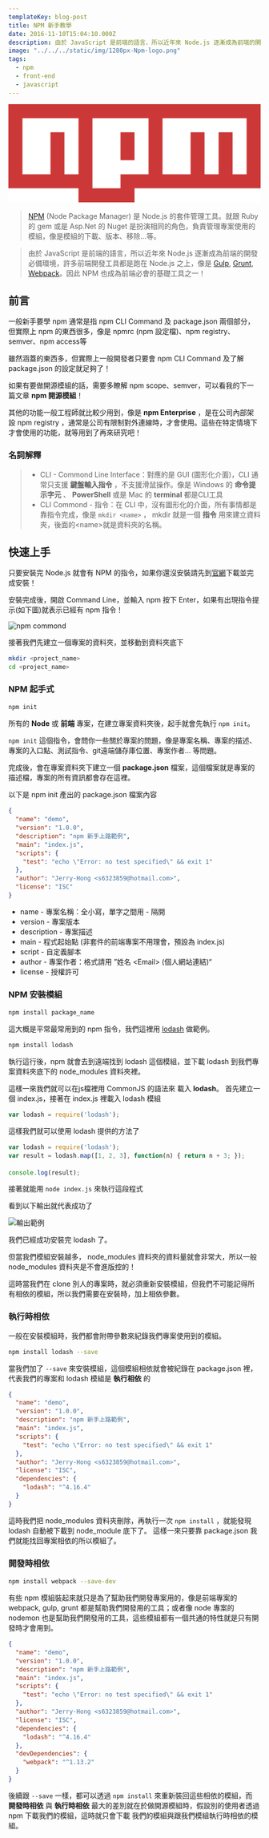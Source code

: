 ```yaml
---
templateKey: blog-post
title: NPM 新手教學
date: 2016-11-10T15:04:10.000Z
description: 由於 JavaScript 是前端的語言，所以近年來 Node.js 逐漸成為前端的開發必備環境，許多前端開發工具都是跑在 Node.js 之上，像是 Gulp, Grunt, Webpack。因此 NPM 也成為前端必會的基礎工具之一！
image: "../../../static/img/1280px-Npm-logo.png"
tags:
  - npm
  - front-end
  - javascript
---
```


![](../../../static/img/1280px-Npm-logo.png)


> [NPM](https://www.npmjs.com/) (Node Package Manager) 是 Node.js 的套件管理工具。就跟 Ruby 的 gem 或是 Asp.Net 的 Nuget 是扮演相同的角色，負責管理專案使用的模組，像是模組的下載、版本、移除...等。
  
> 由於 JavaScript 是前端的語言，所以近年來 Node.js 逐漸成為前端的開發必備環境，許多前端開發工具都是跑在 Node.js 之上，像是 [Gulp](http://gulpjs.com/), [Grunt](http://gruntjs.com/), [Webpack](https://webpack.github.io/)。因此 NPM 也成為前端必會的基礎工具之一！


## 前言

一般新手要學 npm 通常是指 npm CLI Command 及 package.json 兩個部分，但實際上 npm 的東西很多，像是 npmrc (npm 設定檔)、npm registry、semver、npm access等

雖然涵蓋的東西多，但實際上一般開發者只要會 npm CLI Command 及了解package.json 的設定就足夠了！

如果有要做開源模組的話，需要多瞭解 npm scope、semver，可以看我的下一篇文章 **npm 開源模組**！

其他的功能一般工程師就比較少用到，像是 **npm Enterprise** ，是在公司內部架設 npm registry ，通常是公司有限制對外連線時，才會使用。這些在特定情境下才會使用的功能，就等用到了再來研究吧！

### 名詞解釋

> * CLI - Commond Line Interface：對應的是 GUI (圖形化介面)，CLI 通常只支援 **鍵盤輸入指令** ，不支援滑鼠操作。像是 Windows 的 **命令提示字元** 、 **PowerShell** 或是 Mac 的 **terminal** 都是CLI工具
> * CLI Commond - 指令：在 CLI 中，沒有圖形化的介面，所有事情都是靠指令完成，像是 `mkdir <name>` ， mkdir 就是一個 **指令** 用來建立資料夾，後面的\<name>就是資料夾的名稱。

## 快速上手

只要安裝完 Node.js 就會有 NPM 的指令，如果你還沒安裝請先到[官網](https://nodejs.org/en/)下載並完成安裝！

安裝完成後，開啟 Command Line，並輸入 npm 按下 Enter，如果有出現指令提示(如下圖)就表示已經有 npm 指令！

![npm commond](/img/npm-commond_elmoxk.png)

接著我們先建立一個專案的資料夾，並移動到資料夾底下

```bash
mkdir <project_name>
cd <project_name>
```

### NPM 起手式

```bash
npm init
```

所有的 **Node** 或 **前端** 專案，在建立專案資料夾後，起手就會先執行 `npm init`。

`npm init` 這個指令，會問你一些關於專案的問題，像是專案名稱、專案的描述、專案的入口點、測試指令、git遠端儲存庫位置、專案作者... 等問題。

完成後，會在專案資料夾下建立一個 **package.json** 檔案，這個檔案就是專案的描述檔，專案的所有資訊都會存在這裡。

以下是 npm init 產出的 package.json 檔案內容

```json
{
  "name": "demo",
  "version": "1.0.0",
  "description": "npm 新手上路範例",
  "main": "index.js",
  "scripts": {
	"test": "echo \"Error: no test specified\" && exit 1"
  },
  "author": "Jerry-Hong <s6323859@hotmail.com>",
  "license": "ISC"
}

```

* name - 專案名稱：全小寫，單字之間用 - 隔開
* version - 專案版本
* description - 專案描述
* main - 程式起始點 (非套件的前端專案不用理會，預設為 index.js)
* script - 自定義腳本
* author - 專案作者：格式請用 ”姓名 \<Email\> (個人網站連結)“
* license - 授權許可

### NPM 安裝模組

```bash
npm install package_name
```

這大概是平常最常用到的 npm 指令，我們這裡用 [lodash](https://lodash.com/) 做範例。

```bash
npm install lodash
```

執行這行後，npm 就會去到遠端找到 lodash 這個模組，並下載 lodash 到我們專案資料夾底下的 node_modules 資料夾裡。


這樣一來我們就可以在js檔裡用 CommonJS 的語法來 載入 **lodash**。
首先建立一個 index.js，接著在 index.js 裡載入 lodash 模組

```javascript
var lodash = require('lodash');
```

這樣我們就可以使用 lodash 提供的方法了

```javascript
var lodash = require('lodash');
var result = lodash.map([1, 2, 3], function(n) { return n + 3; });

console.log(result);
```

接著就能用 `node index.js` 來執行這段程式

看到以下輸出就代表成功了

![輸出範例](/img/lodash_output.png)

我們已經成功安裝完 lodash 了。

但當我們模組安裝越多， node_modules 資料夾的資料量就會非常大，所以一般 node_modules 資料夾是不會進版控的！

這時當我們在 clone 別人的專案時，就必須重新安裝模組，但我們不可能記得所有相依的模組，所以我們需要在安裝時，加上相依參數。


### 執行時相依

一般在安裝模組時，我們都會附帶參數來紀錄我們專案使用到的模組。

```bash
npm install lodash --save
```

當我們加了 `--save` 來安裝模組，這個模組相依就會被紀錄在 package.json 裡，代表我們的專案和 lodash 模組是 **執行相依** 的

```json
{
  "name": "demo",
  "version": "1.0.0",
  "description": "npm 新手上路範例",
  "main": "index.js",
  "scripts": {
	"test": "echo \"Error: no test specified\" && exit 1"
  },
  "author": "Jerry-Hong <s6323859@hotmail.com>",
  "license": "ISC",
  "dependencies": {
    "lodash": "^4.16.4"
  }
}
```

這時我們把 node_modules 資料夾刪除，再執行一次 `npm install` ，就能發現 lodash 自動被下載到 node_module 底下了。
這樣一來只要靠 package.json 我們就能找回專案相依的所以模組了。

### 開發時相依

```bash
npm install webpack --save-dev
```

有些 npm 模組裝起來就只是為了幫助我們開發專案用的，像是前端專案的 webpack, gulp, grunt 都是幫助我們開發用的工具；或者像 node 專案的 nodemon 也是幫助我們開發用的工具，這些模組都有一個共通的特性就是只有開發時才會用到。

```json
{
  "name": "demo",
  "version": "1.0.0",
  "description": "npm 新手上路範例",
  "main": "index.js",
  "scripts": {
	"test": "echo \"Error: no test specified\" && exit 1"
  },
  "author": "Jerry-Hong <s6323859@hotmail.com>",
  "license": "ISC",
  "dependencies": {
    "lodash": "^4.16.4"
  },
  "devDependencies": {
    "webpack": "^1.13.2"
  }
}
```
後續跟 `--save` 一樣，都可以透過 `npm install` 來重新裝回這些相依的模組，而 **開發時相依** 與 **執行時相依** 最大的差別就在於做開源模組時，假設別的使用者透過 npm 下載我們的模組，這時就只會下載 我們的模組與跟我們模組執行時相依的模組。